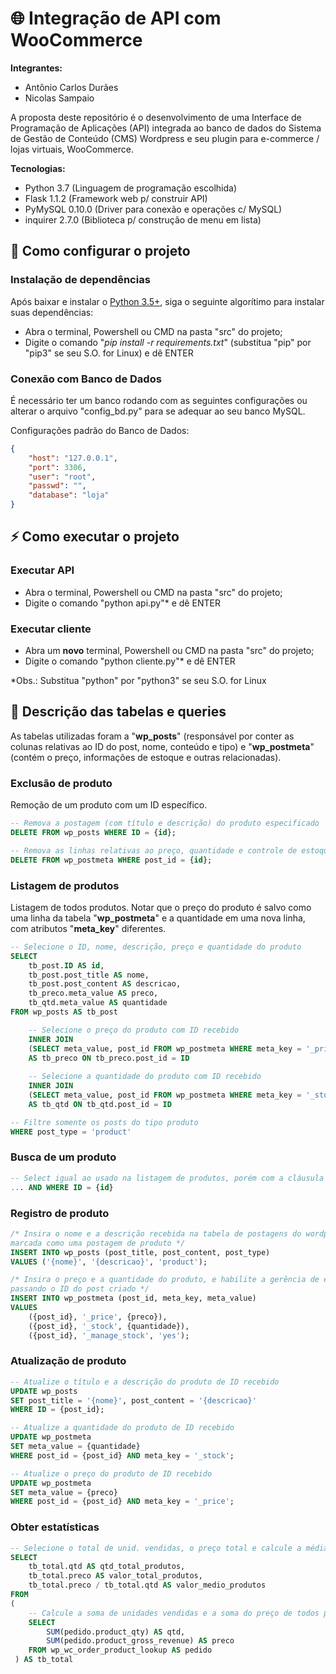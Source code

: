 # 🌐 Integração de API com WooCommerce

**Integrantes:**
* Antônio Carlos Durães
* Nicolas Sampaio

A proposta deste repositório é o desenvolvimento de uma Interface de Programação de Aplicações (API) integrada ao banco de dados do Sistema de Gestão de Conteúdo (CMS) Wordpress e seu plugin para e-commerce / lojas virtuais, WooCommerce.

**Tecnologias:**
* Python 3.7 (Linguagem de programação escolhida)
* Flask 1.1.2 (Framework web p/ construir API)
* PyMySQL 0.10.0 (Driver para conexão e operações c/ MySQL)
* inquirer 2.7.0 (Biblioteca p/ construção de menu em lista)

## 🔧 Como configurar o projeto

### Instalação de dependências

Após baixar e instalar o [Python 3.5+](https://www.python.org/downloads/release/python-378/), siga o seguinte algorítimo para instalar suas dependências:
* Abra o terminal, Powershell ou CMD na pasta "src" do projeto;
* Digite o comando "_pip install -r requirements.txt_" (substitua "pip" por "pip3" se seu S.O. for Linux) e dê ENTER

### Conexão com Banco de Dados
É necessário ter um banco rodando com as seguintes configurações ou alterar o arquivo "config_bd.py" para se adequar ao seu banco MySQL.

Configurações padrão do Banco de Dados:

```json
{
    "host": "127.0.0.1",
    "port": 3306,
    "user": "root",
    "passwd": "",
    "database": "loja"
}
 ```

## ⚡ Como executar o projeto

### Executar API

* Abra o terminal, Powershell ou CMD na pasta "src" do projeto;
* Digite o comando "python api.py"* e dê ENTER

### Executar cliente

* Abra um **novo** terminal, Powershell ou CMD na pasta "src" do projeto;
* Digite o comando "python cliente.py"* e dê ENTER

*Obs.: Substitua "python" por "python3" se seu S.O. for Linux

## 📖 Descrição das tabelas e queries

As tabelas utilizadas foram a "**wp_posts**" (responsável por conter as colunas relativas ao ID do post, nome, conteúdo e tipo) e "**wp_postmeta**" (contém o preço, informações de estoque e outras relacionadas).

### Exclusão de produto

Remoção de um produto com um ID específico.
```sql
-- Remova a postagem (com título e descrição) do produto especificado
DELETE FROM wp_posts WHERE ID = {id};

-- Remova as linhas relativas ao preço, quantidade e controle de estoque do produto
DELETE FROM wp_postmeta WHERE post_id = {id};
```

### Listagem de produtos

Listagem de todos produtos. Notar que o preço do produto é salvo como uma linha da tabela "**wp_postmeta**" e a quantidade em uma nova linha, com atributos "**meta_key**" diferentes.
```sql
-- Selecione o ID, nome, descrição, preço e quantidade do produto
SELECT
    tb_post.ID AS id,
    tb_post.post_title AS nome,
    tb_post.post_content AS descricao,
    tb_preco.meta_value AS preco,
    tb_qtd.meta_value AS quantidade
FROM wp_posts AS tb_post

    -- Selecione o preço do produto com ID recebido
    INNER JOIN
    (SELECT meta_value, post_id FROM wp_postmeta WHERE meta_key = '_price')
    AS tb_preco ON tb_preco.post_id = ID
    
    -- Selecione a quantidade do produto com ID recebido
    INNER JOIN
    (SELECT meta_value, post_id FROM wp_postmeta WHERE meta_key = '_stock')
    AS tb_qtd ON tb_qtd.post_id = ID

-- Filtre somente os posts do tipo produto
WHERE post_type = 'product'
```

### Busca de um produto

```sql
-- Select igual ao usado na listagem de produtos, porém com a cláusula WHERE
... AND WHERE ID = {id}
```

### Registro de produto

```sql
/* Insira o nome e a descrição recebida na tabela de postagens do wordpress
marcada como uma postagem de produto */
INSERT INTO wp_posts (post_title, post_content, post_type)
VALUES ('{nome}', '{descricao}', 'product');

/* Insira o preço e a quantidade do produto, e habilite a gerência de estoque
passando o ID do post criado */
INSERT INTO wp_postmeta (post_id, meta_key, meta_value)
VALUES
    ({post_id}, '_price', {preco}),
    ({post_id}, '_stock', {quantidade}),
    ({post_id}, '_manage_stock', 'yes');
```

### Atualização de produto

```sql
-- Atualize o título e a descrição do produto de ID recebido
UPDATE wp_posts
SET post_title = '{nome}', post_content = '{descricao}'
WHERE ID = {post_id};

-- Atualize a quantidade do produto de ID recebido
UPDATE wp_postmeta
SET meta_value = {quantidade}
WHERE post_id = {post_id} AND meta_key = '_stock';

-- Atualize o preço do produto de ID recebido
UPDATE wp_postmeta
SET meta_value = {preco}
WHERE post_id = {post_id} AND meta_key = '_price';
```

### Obter estatísticas

```sql
-- Selecione o total de unid. vendidas, o preço total e calcule a média por produto
SELECT
    tb_total.qtd AS qtd_total_produtos,
    tb_total.preco AS valor_total_produtos,
    tb_total.preco / tb_total.qtd AS valor_medio_produtos
FROM
(
    -- Calcule a soma de unidades vendidas e a soma do preço de todos produtos
    SELECT
        SUM(pedido.product_qty) AS qtd,	
        SUM(pedido.product_gross_revenue) AS preco
    FROM wp_wc_order_product_lookup AS pedido
 ) AS tb_total
```
